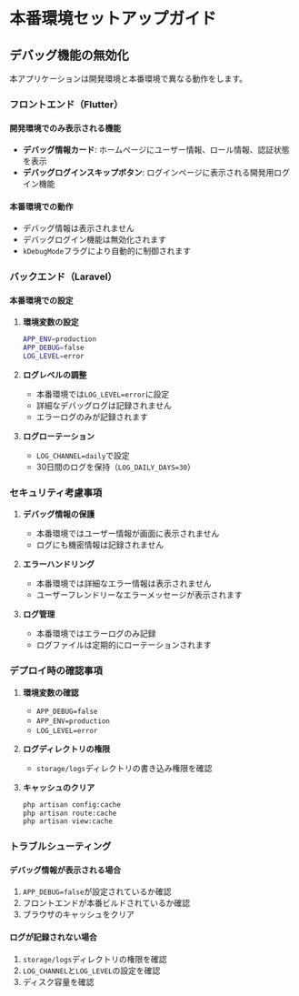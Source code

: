 # 本番環境セットアップガイド

## デバッグ機能の無効化

本アプリケーションは開発環境と本番環境で異なる動作をします。

### フロントエンド（Flutter）

#### 開発環境でのみ表示される機能
- **デバッグ情報カード**: ホームページにユーザー情報、ロール情報、認証状態を表示
- **デバッグログインスキップボタン**: ログインページに表示される開発用ログイン機能

#### 本番環境での動作
- デバッグ情報は表示されません
- デバッグログイン機能は無効化されます
- `kDebugMode`フラグにより自動的に制御されます

### バックエンド（Laravel）

#### 本番環境での設定

1. **環境変数の設定**
   ```bash
   APP_ENV=production
   APP_DEBUG=false
   LOG_LEVEL=error
   ```

2. **ログレベルの調整**
   - 本番環境では`LOG_LEVEL=error`に設定
   - 詳細なデバッグログは記録されません
   - エラーログのみが記録されます

3. **ログローテーション**
   - `LOG_CHANNEL=daily`で設定
   - 30日間のログを保持（`LOG_DAILY_DAYS=30`）

### セキュリティ考慮事項

1. **デバッグ情報の保護**
   - 本番環境ではユーザー情報が画面に表示されません
   - ログにも機密情報は記録されません

2. **エラーハンドリング**
   - 本番環境では詳細なエラー情報は表示されません
   - ユーザーフレンドリーなエラーメッセージが表示されます

3. **ログ管理**
   - 本番環境ではエラーログのみ記録
   - ログファイルは定期的にローテーションされます

### デプロイ時の確認事項

1. **環境変数の確認**
   - `APP_DEBUG=false`
   - `APP_ENV=production`
   - `LOG_LEVEL=error`

2. **ログディレクトリの権限**
   - `storage/logs`ディレクトリの書き込み権限を確認

3. **キャッシュのクリア**
   ```bash
   php artisan config:cache
   php artisan route:cache
   php artisan view:cache
   ```

### トラブルシューティング

#### デバッグ情報が表示される場合
1. `APP_DEBUG=false`が設定されているか確認
2. フロントエンドが本番ビルドされているか確認
3. ブラウザのキャッシュをクリア

#### ログが記録されない場合
1. `storage/logs`ディレクトリの権限を確認
2. `LOG_CHANNEL`と`LOG_LEVEL`の設定を確認
3. ディスク容量を確認 